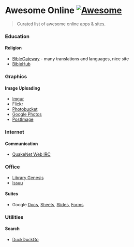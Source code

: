
# Awesome Online [![Awesome](https://cdn.rawgit.com/sindresorhus/awesome/d7305f38d29fed78fa85652e3a63e154dd8e8829/media/badge.svg)](https://github.com/sindresorhus/awesome)

> Curated list of awesome online apps & sites.

### Education

#### Religion
* [BibleGateway](https://www.biblegateway.com/) - many translations and languages, nice site
* [BibleHub](http://biblehub.com)

### Graphics

#### Image Uploading
* [Imgur](http://imgur.com/)
* [Flickr](https://www.flickr.com/)
* [Photobucket](http://photobucket.com/)
* [Google Photos](https://photos.google.com/)
* [PostImage](http://postimage.org/)

### Internet

#### Communication
* [QuakeNet Web IRC](https://webchat.quakenet.org/)

### Office

* [Library Genesis](http://gen.lib.rus.ec/)
* [Issuu](https://issuu.com/)

#### Suites
* Google [Docs](https://docs.google.com/document/u/0/), [Sheets](https://docs.google.com/spreadsheets/u/0/), [Slides](https://docs.google.com/presentation/u/0/), [Forms](https://docs.google.com/forms/u/0/)

### Utilities

#### Search
* [DuckDuckGo](https://duckduckgo.com/)


